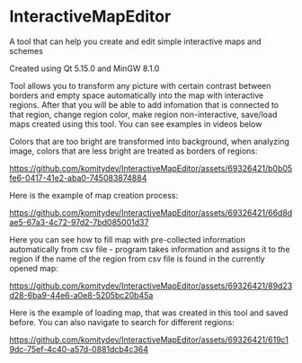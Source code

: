 # InteractiveMapEditor
A tool that can help you create and edit simple interactive maps and schemes
 
Created using Qt 5.15.0 and MinGW 8.1.0


Tool allows you to transform any picture with certain contrast between borders and empty space automatically into the map with interactive regions. After that you will be able to add infomation that is connected to that region, change region color, make region non-interactive, save/load maps created using this tool. You can see examples in videos below


Colors that are too bright are transformed into background, when analyzing image, colors that are less bright are treated as borders of regions:

https://github.com/komitydev/InteractiveMapEditor/assets/69326421/b0b05fe6-0417-41e2-aba0-745083874884


Here is the example of map creation process:

https://github.com/komitydev/InteractiveMapEditor/assets/69326421/66d8dae5-67a3-4c72-97d2-7bd085001d37

Here you can see how to fill map with pre-collected information automatically from csv file - program takes information and assigns it to the region if the name of the region from csv file is found in the currently opened map:

https://github.com/komitydev/InteractiveMapEditor/assets/69326421/89d23d28-6ba9-44e6-a0e8-5205bc20b45a

Here is the example of loading map, that was created in this tool and saved before. You can also navigate to search for different regions:

https://github.com/komitydev/InteractiveMapEditor/assets/69326421/619c19dc-75ef-4c40-a57d-0881dcb4c364

